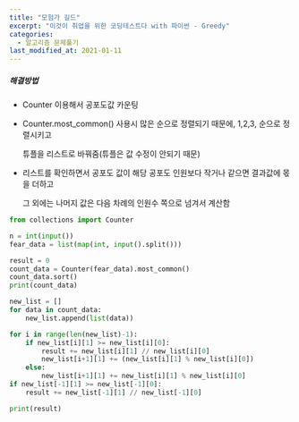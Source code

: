 ```yaml
---
title: "모험가 길드"
excerpt: "이것이 취업을 위한 코딩테스트다 with 파이썬 - Greedy"
categories:
  - 알고리즘 문제풀기
last_modified_at: 2021-01-11
---
```


##### 해결방법

- Counter 이용해서 공포도값 카운팅

- Counter.most_common() 사용시 많은 순으로 정렬되기 때문에, 1,2,3, 순으로 정렬시키고

  튜플을 리스트로 바꿔줌(튜플은 값 수정이 안되기 때문)

- 리스트를 확인하면서 공포도 값이 해당 공포도 인원보다 작거나 같으면 결과값에 몫을 더하고

  그 외에는 나머지 값은 다음 차례의 인원수 쪽으로 넘겨서 계산함

```python
from collections import Counter

n = int(input())
fear_data = list(map(int, input().split()))

result = 0
count_data = Counter(fear_data).most_common()
count_data.sort()
print(count_data)

new_list = []
for data in count_data:
    new_list.append(list(data))

for i in range(len(new_list)-1):
    if new_list[i][1] >= new_list[i][0]:
        result += new_list[i][1] // new_list[i][0]
        new_list[i+1][1] += (new_list[i][1] % new_list[i][0])
    else:
        new_list[i+1][1] += new_list[i][1] % new_list[i][0]
if new_list[-1][1] >= new_list[-1][0]:
    result += new_list[-1][1] // new_list[-1][0]

print(result)
```

